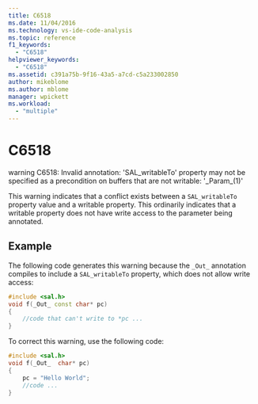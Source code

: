 ```yaml
---
title: C6518
ms.date: 11/04/2016
ms.technology: vs-ide-code-analysis
ms.topic: reference
f1_keywords:
  - "C6518"
helpviewer_keywords:
  - "C6518"
ms.assetid: c391a75b-9f16-43a5-a7cd-c5a233002850
author: mikeblome
ms.author: mblome
manager: wpickett
ms.workload:
  - "multiple"
---
```

# C6518
warning C6518: Invalid annotation: 'SAL_writableTo' property may not be specified as a precondition on buffers that are not writable: '_Param\_(1)'

 This warning indicates that a conflict exists between a `SAL_writableTo` property value and a writable property. This ordinarily indicates that a writable property does not have write access to the parameter being annotated.

## Example
 The following code generates this warning because the `_Out_` annotation compiles to include a `SAL_writableTo` property, which does not allow write access:

```cpp
#include <sal.h>
void f(_Out_ const char* pc)
{
    //code that can't write to *pc ...
}
```

 To correct this warning, use the following code:

```cpp
#include <sal.h>
void f(_Out_  char* pc)
{
    pc = "Hello World";
    //code ...
}
```